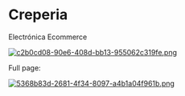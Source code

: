 # Creperia
 Electrónica Ecommerce

[![c2b0cd08-90e6-408d-bb13-955062c319fe.png](https://i.postimg.cc/QMQDdX1F/c2b0cd08-90e6-408d-bb13-955062c319fe.png)](https://postimg.cc/yJ8tfCfK)

Full page:

[![5368b83d-2681-4f34-8097-a4b1a04f961b.png](https://i.postimg.cc/8P4rjSdn/5368b83d-2681-4f34-8097-a4b1a04f961b.png)](https://postimg.cc/0b6NBhBp)

